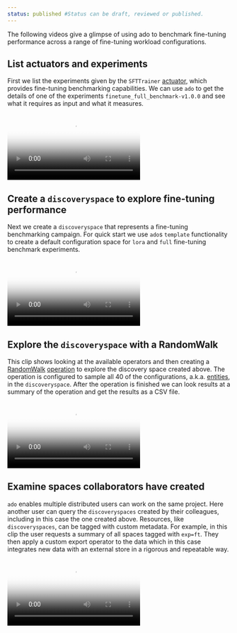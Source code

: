```yaml
---
status: published #Status can be draft, reviewed or published.
---
```

The following videos give a glimpse of using ado to benchmark fine-tuning performance across a range of fine-tuning workload configurations. 

## List actuators and experiments

First we list the experiments given by the `SFTTrainer` [actuator](../actuators/working-with-actuators.md), which provides fine-tuning benchmarking capabilities.
We can use `ado` to get the details of one of the experiments `finetune_full_benchmark-v1.0.0` and see what it requires as input and what it measures.

<video controls preload="auto" poster="../videos/step1_trimmed_thumbnail.png">
<source src="../videos/step1_trimmed.mp4" type="video/mp4">
</video>


## Create a `discoveryspace` to explore fine-tuning performance

Next we create a `discoveryspace` that represents a fine-tuning benchmarking campaign.
For quick start we use `ado`s `template` functionality to create a default configuration space
for `lora` and `full` fine-tuning benchmark experiments.

<video controls preload="auto" poster="../videos/step2_trimmed_thumbnail.png">
<source src="../videos/step2_trimmed.mp4" type="video/mp4">
</video>



## Explore the `discoveryspace` with a RandomWalk

This clip shows looking at the available operators and then creating a [RandomWalk](../operators/random-walk.md) [operation](../resources/operation.md) to explore
the discovery space created above. 
The operation is configured to sample all 40 of the configurations, a.k.a. [entities](../core-concepts/entity-spaces.md), in the `discoveryspace`. 
After the operation is finished we can look results at a summary of the operation and get the results as a CSV file. 

<video controls preload="auto" poster="../videos/step3_trimmed_thumbnail.png">
<source src="../videos/step3_trimmed.mp4" type="video/mp4">
</video>


## Examine spaces collaborators have created

`ado` enables multiple distributed users can work on the same project. 
Here another user can query the `discoveryspaces` created by their colleagues, including in this case the one created above.
Resources, like `discoveryspaces`, can be tagged with custom metadata. 
For example, in this clip the user requests a summary of all spaces tagged with `exp=ft`.
They then apply a custom export operator to the data which in this case integrates new data with an external store in a rigorous and repeatable way. 

<video controls preload="auto" poster="../videos/step4_trimmed_thumbnail.png">
<source src="../videos/step4_trimmed.mp4" type="video/mp4">
</video>